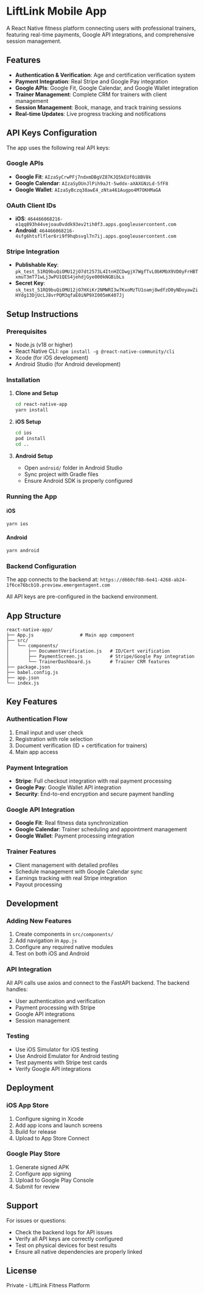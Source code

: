 # LiftLink Mobile App

A React Native fitness platform connecting users with professional trainers, featuring real-time payments, Google API integrations, and comprehensive session management.

## Features

- **Authentication & Verification**: Age and certification verification system
- **Payment Integration**: Real Stripe and Google Pay integration
- **Google APIs**: Google Fit, Google Calendar, and Google Wallet integration
- **Trainer Management**: Complete CRM for trainers with client management
- **Session Management**: Book, manage, and track training sessions
- **Real-time Updates**: Live progress tracking and notifications

## API Keys Configuration

The app uses the following real API keys:

### Google APIs
- **Google Fit**: `AIzaSyCrwPFj7ndxmDBgVZ87KJQ5kEUf0i8BV8k`
- **Google Calendar**: `AIzaSyDUnJlPih9aJt-5wddx-aXAXGNzLd-5fF8`
- **Google Wallet**: `AIzaSyBczq38awE4_zNta461Augpo4M7OKHMaGA`

### OAuth Client IDs
- **iOS**: `464466068216-e1qq893h44vejoau0vddk93ev2tih0f3.apps.googleusercontent.com`
- **Android**: `464466068216-4sfg6htsflfler6ri9f9hqbsvgl7n7ij.apps.googleusercontent.com`

### Stripe Integration
- **Publishable Key**: `pk_test_51RQ9buQiOMU12jO7dt2573L4ItnHZCDwgjX7WgfTvL0bKMbX9VD0yFrHBTxmuT3mT71wLj3wPU1QES4jehdjGye000kNGBibLs`
- **Secret Key**: `sk_test_51RQ9buQiOMU12jO7HXiKr2NMWRI3w7KxoMzTU1oamj8wdfzD0yNDoyawZiHYdg13DjUcLJ8vrPQM3qfaE0iNP9XI005mK407Jj`

## Setup Instructions

### Prerequisites
- Node.js (v18 or higher)
- React Native CLI: `npm install -g @react-native-community/cli`
- Xcode (for iOS development)
- Android Studio (for Android development)

### Installation

1. **Clone and Setup**
   ```bash
   cd react-native-app
   yarn install
   ```

2. **iOS Setup**
   ```bash
   cd ios
   pod install
   cd ..
   ```

3. **Android Setup**
   - Open `android/` folder in Android Studio
   - Sync project with Gradle files
   - Ensure Android SDK is properly configured

### Running the App

#### iOS
```bash
yarn ios
```

#### Android
```bash
yarn android
```

### Backend Configuration

The app connects to the backend at:
`https://d660cf88-6e41-4268-ab24-1f6ce76bcb10.preview.emergentagent.com`

All API keys are pre-configured in the backend environment.

## App Structure

```
react-native-app/
├── App.js                 # Main app component
├── src/
│   └── components/
│       ├── DocumentVerification.js   # ID/Cert verification
│       ├── PaymentScreen.js          # Stripe/Google Pay integration
│       └── TrainerDashboard.js       # Trainer CRM features
├── package.json
├── babel.config.js
├── app.json
└── index.js
```

## Key Features

### Authentication Flow
1. Email input and user check
2. Registration with role selection
3. Document verification (ID + certification for trainers)
4. Main app access

### Payment Integration
- **Stripe**: Full checkout integration with real payment processing
- **Google Pay**: Google Wallet API integration
- **Security**: End-to-end encryption and secure payment handling

### Google API Integration
- **Google Fit**: Real fitness data synchronization
- **Google Calendar**: Trainer scheduling and appointment management
- **Google Wallet**: Payment processing integration

### Trainer Features
- Client management with detailed profiles
- Schedule management with Google Calendar sync
- Earnings tracking with real Stripe integration
- Payout processing

## Development

### Adding New Features
1. Create components in `src/components/`
2. Add navigation in `App.js`
3. Configure any required native modules
4. Test on both iOS and Android

### API Integration
All API calls use axios and connect to the FastAPI backend. The backend handles:
- User authentication and verification
- Payment processing with Stripe
- Google API integrations
- Session management

### Testing
- Use iOS Simulator for iOS testing
- Use Android Emulator for Android testing
- Test payments with Stripe test cards
- Verify Google API integrations

## Deployment

### iOS App Store
1. Configure signing in Xcode
2. Add app icons and launch screens
3. Build for release
4. Upload to App Store Connect

### Google Play Store
1. Generate signed APK
2. Configure app signing
3. Upload to Google Play Console
4. Submit for review

## Support

For issues or questions:
- Check the backend logs for API issues
- Verify all API keys are correctly configured
- Test on physical devices for best results
- Ensure all native dependencies are properly linked

## License

Private - LiftLink Fitness Platform